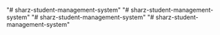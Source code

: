 "# sharz-student-management-system" 
"# sharz-student-management-system" 
"# sharz-student-management-system" 
"# sharz-student-management-system" 
